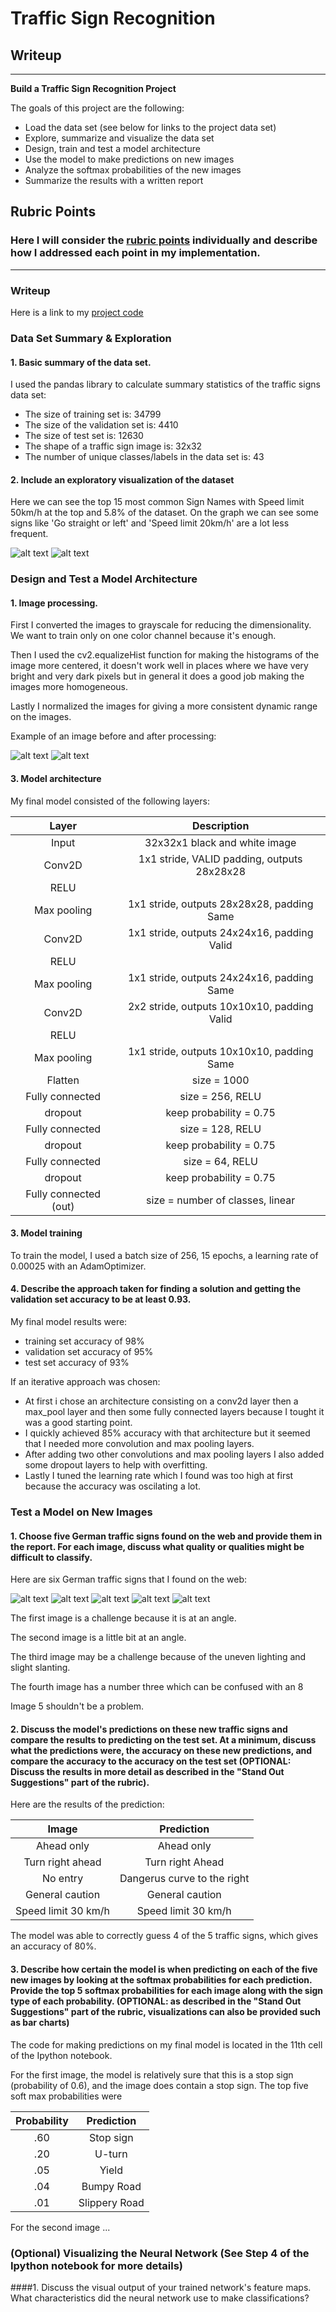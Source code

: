 # **Traffic Sign Recognition** 

## Writeup
---

**Build a Traffic Sign Recognition Project**

The goals of this project are the following:
* Load the data set (see below for links to the project data set)
* Explore, summarize and visualize the data set
* Design, train and test a model architecture
* Use the model to make predictions on new images
* Analyze the softmax probabilities of the new images
* Summarize the results with a written report

[//]: # (Image References)

[top15]: ./top15.png "Top 15 sign names"
[org_image]: ./org_image.png "Original image"
[proc_image]: ./processed_image.png "Processed image"
[sign_count_plot]: ./sign_count_plot.png "Traffic sign counts plot"
[im1]: ../ts_fromtheweb/sign1.png "Traffic Sign 1"
[im2]: ../ts_fromtheweb/sign2.png "Traffic Sign 2"
[im3]: ../ts_fromtheweb/sign3.png "Traffic Sign 3"
[im4]: ../ts_fromtheweb/sign4.png "Traffic Sign 4"
[im5]: ../ts_fromtheweb/sign5.png "Traffic Sign 5"

## Rubric Points
### Here I will consider the [rubric points](https://review.udacity.com/#!/rubrics/481/view) individually and describe how I addressed each point in my implementation.  

---
### Writeup
Here is a link to my [project code](https://github.com/ldfo/traffic-sign-classifier)

### Data Set Summary & Exploration

#### 1. Basic summary of the data set.

I used the pandas library to calculate summary statistics of the traffic signs data set:

* The size of training set is: 34799
* The size of the validation set is: 4410
* The size of test set is: 12630
* The shape of a traffic sign image is: 32x32
* The number of unique classes/labels in the data set is: 43

#### 2. Include an exploratory visualization of the dataset

Here we can see the top 15 most common Sign Names with Speed limit 50km/h at the top and 5.8% of the dataset.
On the graph we can see some signs like 'Go straight or left' and 'Speed limit 20km/h' are a lot less frequent. 

![alt text][top15]
![alt text][sign_count_plot]

### Design and Test a Model Architecture

#### 1. Image processing.

First I converted the images to grayscale for reducing the dimensionality. We want to train only on one color channel because it's enough.

Then I used the cv2.equalizeHist function for making the histograms of the image more centered, it doesn't work well in places where we have very bright and very dark pixels but in general it does a good job making the images more homogeneous.

Lastly I normalized the images for giving a more consistent dynamic range on the images.

Example of an image before and after processing:

![alt text][org_image]
![alt text][proc_image]


#### 3. Model architecture

My final model consisted of the following layers:

| Layer         		|     Description	        					| 
|:---------------------:|:---------------------------------------------:| 
| Input         		| 32x32x1 black and white image   				| 
| Conv2D  		     	| 1x1 stride, VALID padding, outputs 28x28x28 	|
| RELU					|												|
| Max pooling	      	| 1x1 stride,  outputs 28x28x28, padding Same	|
| Conv2D			    | 1x1 stride,  outputs 24x24x16, padding Valid	|
| RELU 					| 												|
| Max pooling			| 1x1 stride,  outputs 24x24x16, padding Same	|
| Conv2D			    | 2x2 stride,  outputs 10x10x10, padding Valid	|
| RELU 					| 												|
| Max pooling			| 1x1 stride,  outputs 10x10x10, padding Same	|
| Flatten				| size = 1000									|
| Fully connected		| size = 256,  RELU								|
| dropout				| keep probability = 0.75						|
| Fully connected		| size = 128,   RELU							|
| dropout				| keep probability = 0.75						|
| Fully connected		| size = 64,   RELU								|
| dropout				| keep probability = 0.75						|
| Fully connected (out)	| size = number of classes,   linear			|
 
#### 3. Model training

To train the model, I used a batch size of 256, 15 epochs, a learning rate of 0.00025 with an AdamOptimizer.

#### 4. Describe the approach taken for finding a solution and getting the validation set accuracy to be at least 0.93.
My final model results were:
* training set accuracy of 98%
* validation set accuracy of 95% 
* test set accuracy of 93%

If an iterative approach was chosen:
* At first i chose an architecture consisting on a conv2d layer then a max_pool layer and then some fully connected layers because I tought it was a good starting point.
* I quickly achieved 85% accuracy with that architecture but it seemed that I needed more convolution and max pooling layers.
* After adding two other convolutions and max pooling layers I also added some dropout layers to help with overfitting.
* Lastly I tuned the learning rate which I found was too high at first because the accuracy was oscilating a lot.

### Test a Model on New Images

#### 1. Choose five German traffic signs found on the web and provide them in the report. For each image, discuss what quality or qualities might be difficult to classify.

Here are six German traffic signs that I found on the web:

![alt text][im1] ![alt text][im2] ![alt text][im3] 
![alt text][im5] ![alt text][im4]

The first image is a challenge because it is at an angle.

The second image is a little bit at an angle.

The third image may be a challenge because of the uneven lighting and slight slanting.

The fourth image has a number three which can be confused with an 8

Image 5 shouldn't be a problem.


#### 2. Discuss the model's predictions on these new traffic signs and compare the results to predicting on the test set. At a minimum, discuss what the predictions were, the accuracy on these new predictions, and compare the accuracy to the accuracy on the test set (OPTIONAL: Discuss the results in more detail as described in the "Stand Out Suggestions" part of the rubric).

Here are the results of the prediction:

| Image			        |     Prediction	        					| 
|:---------------------:|:---------------------------------------------:| 
| Ahead only      		| Ahead only   									| 
| Turn right ahead		| Turn right Ahead								|
| No entry				| Dangerus curve to the right					|
| General caution		| General caution      							|
| Speed limit 30 km/h  	| Speed limit 30 km/h 							|


The model was able to correctly guess 4 of the 5 traffic signs, which gives an accuracy of 80%. 

#### 3. Describe how certain the model is when predicting on each of the five new images by looking at the softmax probabilities for each prediction. Provide the top 5 softmax probabilities for each image along with the sign type of each probability. (OPTIONAL: as described in the "Stand Out Suggestions" part of the rubric, visualizations can also be provided such as bar charts)

The code for making predictions on my final model is located in the 11th cell of the Ipython notebook.

For the first image, the model is relatively sure that this is a stop sign (probability of 0.6), and the image does contain a stop sign. The top five soft max probabilities were

| Probability         	|     Prediction	        					| 
|:---------------------:|:---------------------------------------------:| 
| .60         			| Stop sign   									| 
| .20     				| U-turn 										|
| .05					| Yield											|
| .04	      			| Bumpy Road					 				|
| .01				    | Slippery Road      							|


For the second image ... 

### (Optional) Visualizing the Neural Network (See Step 4 of the Ipython notebook for more details)
####1. Discuss the visual output of your trained network's feature maps. What characteristics did the neural network use to make classifications?


